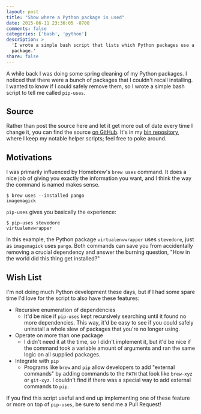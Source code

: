 ```yaml
---
layout: post
title: "Show where a Python package is used"
date: 2015-06-11 23:36:05 -0700
comments: false
categories: ['bash', 'python']
description: >
  'I wrote a simple bash script that lists which Python packages use a given
  package.'
share: false
---
```


A while back I was doing some spring cleaning of my Python packages. I noticed
that there were a bunch of packages that I couldn't recall installing. I wanted
to know if I could safely remove them, so I wrote a simple bash script to tell
me called `pip-uses`.

<!-- more -->

## Source

Rather than post the source here and let it get more out of date every time I
change it, you can find the source [on GitHub][pip-uses-github]. It's in my [bin
repository][bin-github], where I keep my notable helper scripts; feel free to
poke around.


## Motivations

I was primarily influenced by Homebrew's `brew uses` command. It does a nice job
of giving you exactly the information you want, and I think the way the command
is named makes sense.

```plain Homebrew: brew uses
$ brew uses --installed pango
imagemagick
```

`pip-uses` gives you basically the experience:

```plain Pip: pip-uses
$ pip-uses stevedore
virtualenvwrapper
```

In this example, the Python package `virtualenvwrapper` uses `stevedore`, just
as `imagemagick` uses `pango`. Both commands can save you from accidentally
removing a crucial dependency and answer the burning question, "How in the world
did this thing get installed?"


## Wish List

I'm not doing much Python development these days, but if I had some spare time
I'd love for the script to also have these features:

- Recursive enumeration of dependencies
  - It'd be nice if `pip-uses` kept recursively searching until it found no more
    dependencies. This way, it'd be easy to see if you could safely uninstall a
    whole slew of packages that you're no longer using.
- Operate on more than one package
  - I didn't need it at the time, so I didn't implement it, but it'd be nice if
    the command took a variable amount of arguments and ran the same logic on
    all supplied packages.
- Integrate with `pip`
  - Programs like `brew` and `pip` allow developers to add "external commands"
    by adding commands to the `PATH` that look like `brew-xyz` or `git-xyz`. I
    couldn't find if there was a special way to add external commands to `pip`.

If you find this script useful and end up implementing one of these feature or
more on top of `pip-uses`, be sure to send me a Pull Request!



[pip-uses-github]: https://github.com/jez/bin/blob/master/pip-uses
[bin-github]: https://github.com/jez/bin

